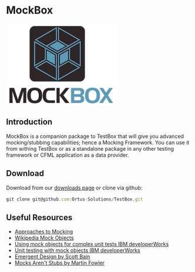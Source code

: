 # MockBox

![MockBox](../images/MockBox_300.png)

## Introduction
MockBox is a companion package to TestBox that will give you advanced mocking/stubbing capabilities; hence a Mocking Framework. You can use it from withing TestBox or as a standalone package in any other testing framework or CFML application as a data provider.

## Download
Download from our [downloads page](http://www.ortussolutions.com/products/testbox) or clone via github:

```javascript
git clone git@github.com:Ortus-Solutions/TestBox.git
```

## Useful Resources

* [Approaches to Mocking](http://www.onjava.com/pub/a/onjava/2004/02/11/mocks.html)
* [Wikipedia Mock Objects](http://en.wikipedia.org/wiki/Mock_object)
* [Using mock objects for complex unit tests IBM developerWorks](http://www-128.ibm.com/developerworks/rational/library/oct06/pollice/index.html)
* [Unit testing with mock objects IBM developerWorks](http://www.ibm.com/developerworks/library/j-mocktest.html)
* [Emergent Design by Scott Bain](http://www.netobjectives.com/emergent-design-evolutionary-nature-professional-software-development)
* [Mocks Aren't Stubs by Martin Fowler](http://martinfowler.com/articles/mocksArentStubs.html)

